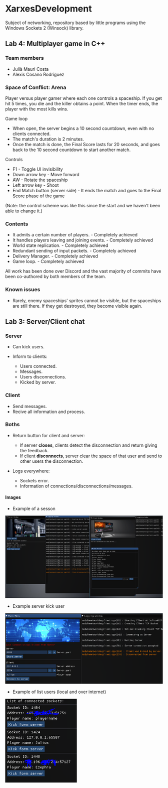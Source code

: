 # XarxesDevelopment

Subject of networking, repository based by little programs using the Windows Sockets 2 (Winsock) library.

## Lab 4: Multiplayer game in C++

### Team members
* Julià Mauri Costa
* Alexis Cosano Rodríguez

### Space of Conflict: Arena
Player versus player gamer where each one controls a spaceship. If you get hit 5 times, you die and the killer obtains a point. When the timer ends, the player with the most kills wins.

Game loop
* When open, the server begins a 10 second countdown, even with no clients connected.
* The match's duration is 2 minutes.
* Once the match is done, the Final Score lasts for 20 seconds, and goes back to the 10 second countdown to start another match.

Controls
* F1 - Toggle UI invisibility
* Down arrow key - Move forward
* AW - Rotate the spaceship
* Left arrow key - Shoot
* End Match button (server side) - It ends the match and goes to the Final Score phase of the game

(Note: the control scheme was like this since the start and we haven't been able to change it.)

### Contents
* It admits a certain number of players. - Completely achieved
* It handles players leaving and joining events. - Completely achieved
* World state replication. - Completely achieved
* Redundant sending of input packets. - Completely achieved
* Delivery Manager. - Completely achieved
* Game loop. - Completely achieved

All work has been done over Discord and the vast majority of commits have been co-authored by both members of the team.

### Known issues
* Rarely, enemy spaceships' sprites cannot be visible, but the spaceships are still there. If they get destroyed, they become visible again.


## Lab 3: Server/Client chat

### Server
* Can kick users.

* Inform to clients:
  * Users connected.
  * Messages.
  * Users disconnections.
  * Kicked by server.
  
### Client
 * Send messages.
 * Recive all information and process.
 
### Boths
* Return button for client and server:
  * If server **closes**, clients detect the disconnection and return giving the feedback.
  * If client **disconnects**, server clear the space of that user and send to other users the disconnection.

* Logs everywhere:
  * Sockets error.
  * Information of connections/disconnections/messages.
  
#### Images
* Example of a sesson

![Example of a sesson](https://github.com/juliamauri/XarxesDevelopment/blob/main/Images/Chat1.PNG)

* Example server kick user

![Example server kick user](https://github.com/juliamauri/XarxesDevelopment/blob/main/Images/Chat2.PNG)

* Example of list users (local and over internet)

![Example of list users (local and over internet)](https://github.com/juliamauri/XarxesDevelopment/blob/main/Images/Chat3.PNG)
